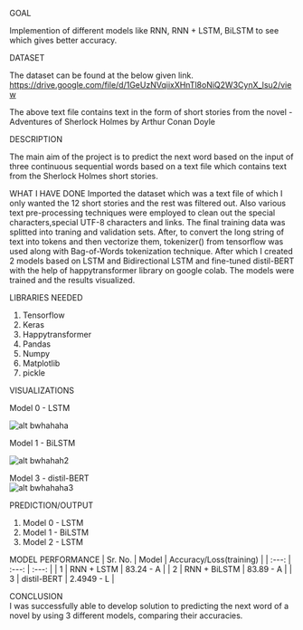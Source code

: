 GOAL

Implemention of different models like RNN, RNN + LSTM, BiLSTM to see which gives better accuracy.

DATASET 

The dataset can be found at the below given link.
https://drive.google.com/file/d/1GeUzNVqiixXHnTl8oNiQ2W3CynX_lsu2/view

The above text file contains text in the form of short stories from the novel - Adventures of Sherlock Holmes by Arthur Conan Doyle

DESCRIPTION

The main aim of the project is to predict the next word based on the input of three continuous sequential words based on a text file which contains text from the Sherlock Holmes short stories.

WHAT I HAVE DONE 
Imported the dataset which was a text file of which I only wanted the 12 short stories and the rest was filtered out. Also various text pre-processing techniques were employed to clean out the special characters,special UTF-8 characters and links. The final training data was splitted into traning and validation sets. After, to convert the long string of text into tokens and then vectorize them, tokenizer() from tensorflow was used along with Bag-of-Words tokenization technique. After which I created 2 models based on LSTM and Bidirectional LSTM and fine-tuned distil-BERT with the help of happytransformer library on google colab. The models were trained and the results visualized.

LIBRARIES NEEDED
1. Tensorflow
2. Keras
3. Happytransformer
3. Pandas
4. Numpy
5. Matplotlib
6. pickle

VISUALIZATIONS

Model 0 - LSTM<br />

![alt bwhahaha](https://github.com/skartikc/ML-Crate/blob/59986c4b8ca312faabe9fdc11c5b3ca597ad712a/Next%20Word%20Prediction/Images/Model0-Graphs.png)
<br />

Model 1 - BiLSTM<br />

![alt bwhahah2](https://github.com/skartikc/ML-Crate/blob/59986c4b8ca312faabe9fdc11c5b3ca597ad712a/Next%20Word%20Prediction/Images/Model1-Graphs.png)
<br />

Model 3 - distil-BERT<br />
![alt bwhahaha3](https://github.com/skartikc/ML-Crate/blob/335d0290d9edbba3c0c989f7982e9e29ef5461c4/Next%20Word%20Prediction/Images/Model2-Table.png)

PREDICTION/OUTPUT 
1. Model 0 - LSTM
2. Model 1 - BiLSTM
3. Model 2 - LSTM

MODEL PERFORMANCE 
| Sr. No.       | Model         | Accuracy/Loss(training) |
|    :---:      |     :---:     |    :---:                |
| 1             | RNN + LSTM    |         83.24 - A       |
| 2             | RNN + BiLSTM  |         83.89 - A       |
| 3             | distil-BERT   |         2.4949 - L      |

CONCLUSION<br />
I was successfully able to develop solution to predicting the next word of a novel by using 3 different models, comparing their accuracies.